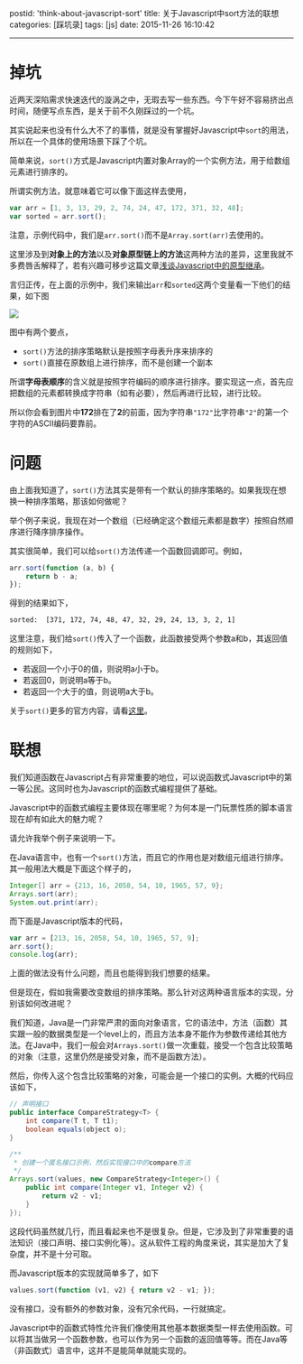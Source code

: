 postid: 'think-about-javascript-sort'
title: 关于Javascript中sort方法的联想
categories: [踩坑录]
tags: [js]
date: 2015-11-26 16:10:42

---

# 掉坑

近两天深陷需求快速迭代的漩涡之中，无瑕去写一些东西。今下午好不容易挤出点时间，随便写点东西，是关于前不久刚踩过的一个坑。

其实说起来也没有什么大不了的事情，就是没有掌握好Javascript中`sort`的用法，所以在一个具体的使用场景下踩了个坑。

简单来说，`sort()`方式是Javascript内置对象Array的一个实例方法，用于给数组元素进行排序的。

所谓实例方法，就意味着它可以像下面这样去使用，

```javascript
var arr = [1, 3, 13, 29, 2, 74, 24, 47, 172, 371, 32, 48];
var sorted = arr.sort();
```

注意，示例代码中，我们是`arr.sort()`而不是`Array.sort(arr)`去使用的。

这里涉及到**对象上的方法**以及**对象原型链上的方法**这两种方法的差异，这里我就不多费唇舌解释了，若有兴趣可移步这篇文章[浅谈Javascript中的原型继承](http://blog.gejiawen.com/2014/10/16/prototype-inherit-in-javascript/)。

言归正传，在上面的示例中，我们来输出`arr`和`sorted`这两个变量看一下他们的结果，如下图

![](/res/think-about-javascript-sort/001.png)

图中有两个要点，

- `sort()`方法的排序策略默认是按照字母表升序来排序的
- `sort()`直接在原数组上进行排序，而不是创建一个副本


所谓**字母表顺序**的含义就是按照字符编码的顺序进行排序。要实现这一点，首先应把数组的元素都转换成字符串（如有必要），然后再进行比较，进行比较。

所以你会看到图片中**172**排在了**2**的前面，因为字符串`"172"`比字符串`"2"`的第一个字符的ASCII编码要靠前。

# 问题

由上面我知道了，`sort()`方法其实是带有一个默认的排序策略的。如果我现在想换一种排序策略，那该如何做呢？

举个例子来说，我现在对一个数组（已经确定这个数组元素都是数字）按照自然顺序进行降序排序操作。

其实很简单，我们可以给`sort()`方法传递一个函数回调即可。例如，

```javascript
arr.sort(function (a, b) {
    return b - a;
});
```

得到的结果如下，

```bash
sorted:  [371, 172, 74, 48, 47, 32, 29, 24, 13, 3, 2, 1]
```

这里注意，我们给`sort()`传入了一个函数，此函数接受两个参数a和b，其返回值的规则如下，

- 若返回一个小于0的值，则说明a小于b。
- 若返回0，则说明a等于b。
- 若返回一个大于的值，则说明a大于b。


关于`sort()`更多的官方内容，请看[这里](https://developer.mozilla.org/en-US/docs/Web/JavaScript/Reference/Global_Objects/Array/sort)。

# 联想

我们知道函数在Javascript占有非常重要的地位，可以说函数式Javascript中的第一等公民。这同时也为Javascript的函数式编程提供了基础。

Javascript中的函数式编程主要体现在哪里呢？为何本是一门玩票性质的脚本语言现在却有如此大的魅力呢？

请允许我举个例子来说明一下。

在Java语言中，也有一个`sort()`方法，而且它的作用也是对数组元组进行排序。其一般用法大概是下面这个样子的，

```java
Integer[] arr = {213, 16, 2058, 54, 10, 1965, 57, 9};
Arrays.sort(arr);
System.out.print(arr);
```

而下面是Javascript版本的代码，

```javascript
var arr = [213, 16, 2058, 54, 10, 1965, 57, 9];
arr.sort();
console.log(arr);
```

上面的做法没有什么问题，而且也能得到我们想要的结果。

但是现在，假如我需要改变数组的排序策略。那么针对这两种语言版本的实现，分别该如何改进呢？

我们知道，Java是一门非常严肃的面向对象语言，它的语法中，方法（函数）其实跟一般的数据类型是一个level上的，而且方法本身不能作为参数传递给其他方法。在Java中，我们一般会对`Arrays.sort()`做一次重载，接受一个包含比较策略的对象（注意，这里仍然是接受对象，而不是函数方法）。

然后，你传入这个包含比较策略的对象，可能会是一个接口的实例。大概的代码应该如下，

```java
// 声明接口
public interface CompareStrategy<T> {
    int compare(T t, T t1);
    boolean equals(object o);
}

/**
 * 创建一个匿名接口示例，然后实现接口中的compare方法
 */
Arrays.sort(values, new CompareStrategy<Integer>() {
    public int compare(Integer v1, Integer v2) {
        return v2 - v1;
    }
});
```

这段代码虽然就几行，而且看起来也不是很复杂。但是，它涉及到了非常重要的语法知识（接口声明、接口实例化等）。这从软件工程的角度来说，其实是加大了复杂度，并不是十分可取。

而Javascript版本的实现就简单多了，如下

```javascript
values.sort(function (v1, v2) { return v2 - v1; });
```

没有接口，没有额外的参数对象，没有冗余代码，一行就搞定。


Javascript中的函数式特性允许我们像使用其他基本数据类型一样去使用函数。可以将其当做另一个函数参数，也可以作为另一个函数的返回值等等。而在Java等（非函数式）语言中，这并不是能简单就能实现的。














